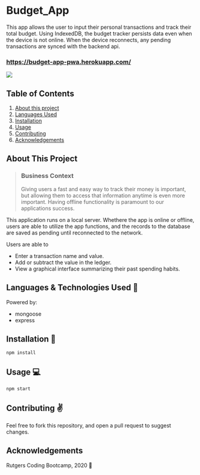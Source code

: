 # Budget_App
This app allows the user to input their personal transactions and track their total budget. Using IndexedDB, the budget tracker persists data even when the device is not online. When the device reconnects, any pending transactions are synced with the backend api. 

### https://budget-app-pwa.herokuapp.com/

<img src="public/assets/images/BudgetApp.gif">  

## Table of Contents
1. [About this project](#about)
2. [Languages Used](#laguages)
3. [Installation](#install)
4. [Usage](#usage)
5. [Contributing](#contribute)
6. [Acknowledgements](#ack)

## About This Project <a name="about"></a>

> ### Business Context
>Giving users a fast and easy way to track their money is important, but allowing them to access that information anytime is even more important. Having offline functionality is paramount to our applications success.

This application runs on a local server. Whethere the app is online or offline, users are able to utilize the app functions, and the records to the database are saved as pending until reconnected to the network. 

Users are able to 
- Enter a transaction name and value. 
- Add or subtract the value in the ledger. 
- View a graphical interface summarizing their past spending habits. 


## Languages & Technologies Used :floppy_disk: <a name="laguages"></a>

Powered by:
- mongoose
- express

## Installation :wrench: <a name="install"></a>

`npm install`  

## Usage :computer: <a name="usage"></a>

`npm start`

## Contributing :v: <a name="contribute"></a>

Feel free to fork this repository, and open a pull request to suggest changes. 

## Acknowledgements <a name="ack"></a>

Rutgers Coding Bootcamp, 2020 :rocket: